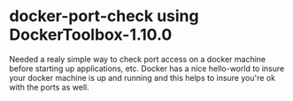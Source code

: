 # docker-port-check using DockerToolbox-1.10.0

Needed a realy simple way to check port access on a docker machine before starting up applications, etc.  Docker has a nice hello-world to insure your docker machine is up and running and this helps to insure you're ok with the ports as well.



